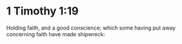 # 1 Timothy 1:19

Holding faith, and a good conscience; which some having put away concerning faith have made shipwreck: